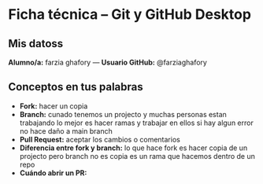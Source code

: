 # Ficha técnica – Git y GitHub Desktop

## Mis datoss

**Alumno/a:** farzia ghafory — **Usuario GitHub:** @farziaghafory

## Conceptos en tus palabras

- **Fork:** hacer un copia
- **Branch:** cunado tenemos un projecto y muchas personas estan trabajando lo mejor es hacer ramas y trabajar en ellos si hay algun error no hace daño a main branch
- **Pull Request:** aceptar los cambios o comentarios
- **Diferencia entre fork y branch:** lo que hace fork es hacer copia de un projecto pero branch no es copia es un rama que hacemos dentro de un repo
- **Cuándo abrir un PR:**
